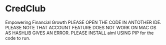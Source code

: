 # CredClub
Empowering Financial Growth
PLEASE OPEN THE CODE IN ANTOTHER IDE. PLEASE NOTE THAT ACCOUNT FEATURE DOES NOT WORK ON MAC OS AS HASHLIB GIVES AN ERROR. PLEASE INSTALL aiml USING PIP for the code to run.
